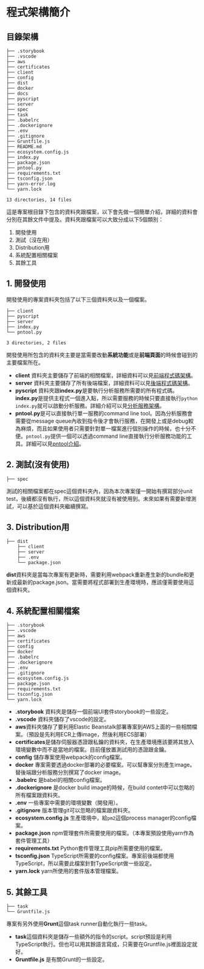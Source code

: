 # 程式架構簡介

## 目錄架構

```
├── .storybook
├── .vscode
├── aws
├── certificates
├── client
├── config
├── dist
├── docker
├── docs
├── pyscript
├── server
├── spec
├── task
├── .babelrc
├── .dockerignore
├── .env
├── .gitignore
├── Gruntfile.js
├── README.md
├── ecosystem.config.js
├── index.py
├── package.json
├── pntool.py
├── requirements.txt
├── tsconfig.json
├── yarn-error.log
└── yarn.lock

13 directories, 14 files
```

這是專案根目錄下包含的資料夾跟檔案，以下會先做一個簡單介紹，詳細的資料會分別在其餘文件中提及。資料夾跟檔案可以大致分成以下5個類別：

1. 開發使用
2. 測試（沒在用）
3. Distribution用
4. 系統配置相關檔案
5. 其餘工具

## 1. 開發使用

開發使用的專案資料夾包括了以下三個資料夾以及一個檔案。

```
├── client
├── pyscript
├── server
├── index.py
└── pntool.py

3 directories, 2 files
```

開發使用所包含的資料夾主要是當需要改動**系統功能**或是**前端頁面**的時候會碰到的主要檔案所在。

* **client** 資料夾主要儲存了前端的相關檔案，詳細資料可以見[前端程式碼架構]()。
* **server** 資料夾主要儲存了所有後端檔案，詳細資料可以見[後端程式碼架構]()。
* **pyscript** 資料夾跟**index.py**是要執行分析服務所需要的所有程式碼。**index.py**是提供主程式一個進入點，所以需要服務的時候只要直接執行`python index.py`就可以啟動分析服務。詳細介紹可以見[分析服務架構]()。
* **pntool.py**是可以直接執行單一服務的command line tool。因為分析服務會需要從message queue內收到指令後才會執行服務，在開發上或是debug較為麻煩，而且如果使用者只需要針對單一檔案進行個別操作的時候，也十分不便。`pntool.py`提供一個可以透過command line直接執行分析服務功能的工具。詳細可以見[pntool介紹]()。

## 2. 測試(沒有使用)
```
├── spec
```

測試的相關檔案都在spec這個資料夾內，因為本次專案僅一開始有撰寫部分unit test，後續都沒有執行，所以這個資料夾就沒有被使用到。未來如果有需要新增測試，可以基於這個資料夾繼續撰寫。

## 3. Distribution用
```
├── dist
    ├── client
    ├── server
    ├── .env
    └── package.json

```

**dist**資料夾是當每次專案有更新時，需要利用webpack重新產生新的bundle和更新成最新的package.json。當需要將程式部署到生產環境時，應該僅需要使用這個資料夾。

## 4. 系統配置相關檔案
```
├── .storybook
├── .vscode
├── aws
├── certificates
├── config
├── docker
├── .babelrc
├── .dockerignore
├── .env
├── .gitignore
├── ecosystem.config.js
├── package.json
├── requirements.txt
├── tsconfig.json
└── yarn.lock
```

* **.storybook** 資料夾是儲存一個前端UI套件storybook的一些設定。
* **.vscode** 資料夾儲存了vscode的設定。
* **aws**資料夾儲存了要利用Elastic Beanstalk部署專案到AWS上面的一些相關檔案。（預設是先利用ECR上傳image，然後利用ECS部署）
* **certificates**是儲存伺服器憑證跟私鑰的資料夾，在生產環境應該要將其放入環境變數中而不是當地的檔案。目前僅放置測試用的憑證跟金鑰。
* **config** 儲存專案使用webpack的config檔案。
* **docker** 專案需要透過docker部署的必要檔案。可以幫專案分別產生image。替後端跟分析服務分別撰寫了docker image。
* **.babelrc** 是babel的相關config檔案。
* **.dockerignore** 是docker build image的時候，在build contet中可以忽略的所有檔案跟資料夾。
* **.env** 一些專案中需要的環境變數（開發用）。
* **.gitignore** 版本管理git可以忽略的檔案跟資料夾。
* **ecosystem.config.js** 生產環境中，給`pm2`這個process manager的config檔案。
* **package.json** npm管理套件所需要使用的檔案。（本專案預設使用yarn作為套件管理工具）
* **requirements.txt** Python套件管理工具pip所需要使用的檔案。
* **tsconfig.json** TypeScript所需要的config檔案。專案前後端都使用TypeScript，所以需要此檔案針對TypeScript做一些設定。
* **yarn.lock** yarn所使用的套件版本管理檔案。

## 5. 其餘工具

```
├── task
└── Gruntfile.js
```

專案有另外使用**Grunt**這個task runner自動化執行一些task。
* **task**這個資料夾是儲存一些額外的指令的script。script預設是利用TypeScript執行。但也可以用其餘語言寫成，只需要在Gruntfile.js裡面設定就好。
* **Gruntfile.js** 是有關Grunt的一些設定。